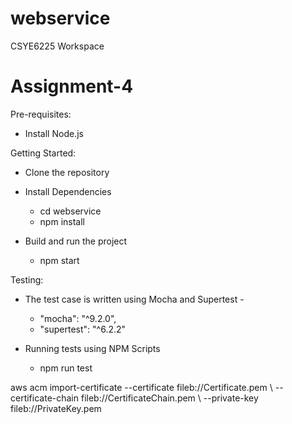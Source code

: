 # webservice
CSYE6225 Workspace

# Assignment-4

Pre-requisites:
- Install Node.js 

Getting Started:
- Clone the repository

- Install Dependencies
    - cd webservice
    - npm install


- Build and run the project
    - npm start

Testing:
- The test case is written using Mocha and Supertest -

    - "mocha": "^9.2.0",
    - "supertest": "^6.2.2"

- Running tests using NPM Scripts
    - npm run test
 


aws acm import-certificate --certificate fileb://Certificate.pem \ --certificate-chain fileb://CertificateChain.pem \ --private-key fileb://PrivateKey.pem
